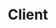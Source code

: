 ---
layout: default
title: Client
slug: work
path: ../

meta-title: Client
meta-description: Client

client-name: Channel Master
client-slug: channelmaster
client-tag: "ONGOING ECOMMERCE DESIGN, DEVELOPMENT, TECHNICAL SUPPORT, AND DIGITAL STRATEGY"
client-desc: "Channel Master came to us with a need for a more polished look, development help, and digital strategy with their established Volusion ecommerce store. With thousands of visitors everyday, they needed a presence that highlighted their innovative products and made the shopping experience clear and focused while explaining the depth of their product."

client-quote: "Kristen has been a valuable asset. She is extremely professional to work with, and is super knowledgeable across the entire spectrum of development and technical areas critical to conducting business online. Kristen's work displays her creative abilities, attention to detail and ability to think outside the box. Uniquely, Kristen will analyze the utilization of her technical/web skills from a business perspective and make recommendations that she believes will have a positive impact on the business, regardless if they outside of her contracted scope of work. Kristen has also exceeded my expectations when comes to timely completion and delivery of projects. I highly recommend Kristen to any business small or large that is seeking an experience web professional."
client-person: "Joe Bingochea, Executive Vice President, Channel Master"

---